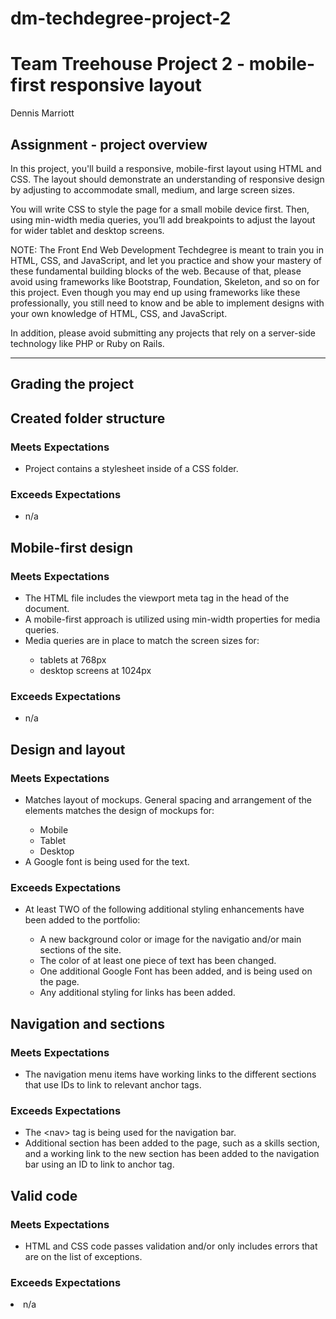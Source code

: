 # dm-techdegree-project-2
<h1>Team Treehouse Project 2 - mobile-first responsive layout</h1>
<a href="https://teamtreehouse.com/"></a>

<p>Dennis Marriott</p>

<h2>Assignment - project overview</h2>

<p>In this project, you'll build a responsive, mobile-first layout using HTML and CSS. The layout should demonstrate an understanding of responsive design by adjusting to accommodate small, medium, and large screen sizes.</p>

<p>You will write CSS to style the page for a small mobile device first. Then, using min-width media queries, you’ll add breakpoints to adjust the layout for wider tablet and desktop screens.</p>

<p>NOTE: The Front End Web Development Techdegree is meant to train you in HTML, CSS, and JavaScript, and let you practice and show your mastery of these fundamental building blocks of the web. Because of that, please avoid using frameworks like Bootstrap, Foundation, Skeleton, and so on for this project. Even though you may end up using frameworks like these professionally, you still need to know and be able to implement designs with your own knowledge of HTML, CSS, and JavaScript.</p>

<p>In addition, please avoid submitting any projects that rely on a server-side technology like PHP or Ruby on Rails.</p>

<hr>

<h2>Grading the project</h2>

<h2>Created folder structure</h2>

<h3>Meets Expectations</h3>
    <ul>
        <li>Project contains a stylesheet inside of a CSS folder.</li>
    </ul>
    
<h3>Exceeds Expectations</h3>
    <ul>
        <li>n/a</li>
    </ul>

<h2>Mobile-first design</h2>

<h3>Meets Expectations</h3>
    <ul>
        <li>The HTML file includes the viewport meta tag in the head of the document.</li>
        <li>A mobile-first approach is utilized using min-width properties for media queries.</li>
        <li>Media queries are in place to match the screen sizes for:</li>
        <ul>
            <li>tablets at 768px</li>
            <li>desktop screens at 1024px</li>
        </ul>
    </ul>
<h3>Exceeds Expectations</h3>
    <ul>
        <li>n/a</li>
    </ul>

<h2>Design and layout</h2>

<h3>Meets Expectations</h3>
    <ul>
        <li>Matches layout of mockups. General spacing and arrangement of the elements matches the design of mockups for:</li>
        <ul>
            <li>Mobile</li>
            <li>Tablet</li>
            <li>Desktop</li>
        </ul>
        <li>A Google font is being used for the text.</li>
    </ul>

<h3>Exceeds Expectations</h3>
    <ul>
        <li>At least TWO of the following additional styling enhancements have been added to the portfolio:</li>
        <ul>
            <li>A new background color or image for the navigatio and/or main sections of the site.</li>
            <li>The color of at least one piece of text has been changed.</li>
            <li>One additional Google Font has been added, and is being used on the page.</li>
            <li>Any additional styling for links has been added.</li>
        </ul>
    </ul>

<h2>Navigation and sections</h2>

<h3>Meets Expectations</h3>
    <ul>
        <li>The navigation menu items have working links to the different sections that use IDs to link to relevant anchor tags.</li>
    </ul>

<h3>Exceeds Expectations</h3>
    <ul>
        <li>The &lt;nav&gt; tag is being used for the navigation bar.</li>
        <li>Additional section has been added to the page, such as a skills section, and a working link to the new section has been added to the navigation bar using an ID to link to anchor tag.</li>
    </ul>

<h2>Valid code</h2>

<h3>Meets Expectations</h3>
    <ul>
        <li>HTML and CSS code passes validation and/or only includes errors that are on the list of exceptions.</li>
    </ul>

<h3>Exceeds Expectations</h3
    <ul>
        <li>n/a</li>
    </ul>
